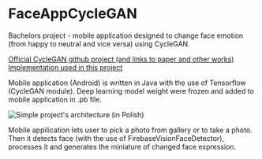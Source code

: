 # FaceAppCycleGAN

Bachelors project - mobile application designed to change face emotion (from happy to neutral and vice versa) using CycleGAN.

[Official CycleGAN github project (and links to paper and other works)](https://github.com/junyanz/pytorch-CycleGAN-and-pix2pix)  
[Implementation used in this project](https://github.com/xhujoy/CycleGAN-tensorflow)  

Mobile application (Android) is written in Java with the use of Tensorflow (CycleGAN module). 
Deep learning model weight were frozen and added to mobile application in .pb file.  

![Simple project's architecture (in Polish)](https://drive.google.com/uc?export=view&id=1G8h5FPWkK7tweqo80AJ6bGiZkhIv8WkE)  

Mobile appilication lets user to pick a photo from gallery or to take a photo. 
Then it detects face (with the use of FirebaseVisionFaceDetector), processes it and generates the miniature of changed face expression.  
